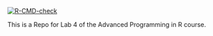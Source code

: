 <!-- badges: start -->
[![R-CMD-check](https://github.com/Schdomba/advancedRLab4/actions/workflows/R-CMD-check.yaml/badge.svg)](https://github.com/Schdomba/advancedRLab4/actions/workflows/R-CMD-check.yaml)
<!-- badges: end -->

This is a Repo for Lab 4 of the Advanced Programming in R course.
